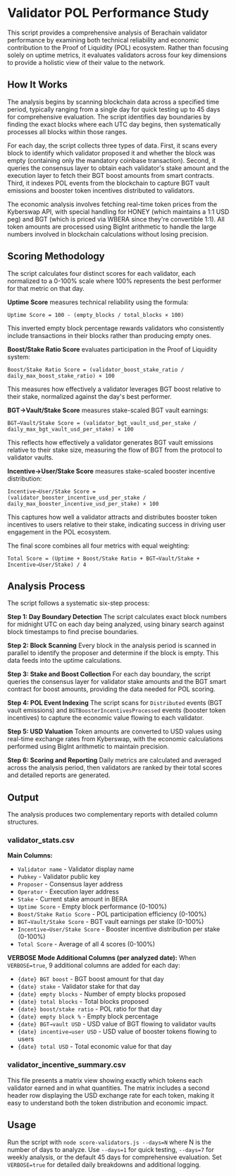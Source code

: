 # Validator POL Performance Study

This script provides a comprehensive analysis of Berachain validator performance by examining both technical reliability and economic contribution to the Proof of Liquidity (POL) ecosystem. Rather than focusing solely on uptime metrics, it evaluates validators across four key dimensions to provide a holistic view of their value to the network.

## How It Works

The analysis begins by scanning blockchain data across a specified time period, typically ranging from a single day for quick testing up to 45 days for comprehensive evaluation. The script identifies day boundaries by finding the exact blocks where each UTC day begins, then systematically processes all blocks within those ranges.

For each day, the script collects three types of data. First, it scans every block to identify which validator proposed it and whether the block was empty (containing only the mandatory coinbase transaction). Second, it queries the consensus layer to obtain each validator's stake amount and the execution layer to fetch their BGT boost amounts from smart contracts. Third, it indexes POL events from the blockchain to capture BGT vault emissions and booster token incentives distributed to validators.

The economic analysis involves fetching real-time token prices from the Kyberswap API, with special handling for HONEY (which maintains a 1:1 USD peg) and BGT (which is priced via WBERA since they're convertible 1:1). All token amounts are processed using BigInt arithmetic to handle the large numbers involved in blockchain calculations without losing precision.

## Scoring Methodology

The script calculates four distinct scores for each validator, each normalized to a 0-100% scale where 100% represents the best performer for that metric on that day.

**Uptime Score** measures technical reliability using the formula:
```
Uptime Score = 100 - (empty_blocks / total_blocks × 100)
```
This inverted empty block percentage rewards validators who consistently include transactions in their blocks rather than producing empty ones.

**Boost/Stake Ratio Score** evaluates participation in the Proof of Liquidity system:
```
Boost/Stake Ratio Score = (validator_boost_stake_ratio / daily_max_boost_stake_ratio) × 100
```
This measures how effectively a validator leverages BGT boost relative to their stake, normalized against the day's best performer.

**BGT→Vault/Stake Score** measures stake-scaled BGT vault earnings:
```
BGT→Vault/Stake Score = (validator_bgt_vault_usd_per_stake / daily_max_bgt_vault_usd_per_stake) × 100
```
This reflects how effectively a validator generates BGT vault emissions relative to their stake size, measuring the flow of BGT from the protocol to validator vaults.

**Incentive→User/Stake Score** measures stake-scaled booster incentive distribution:
```
Incentive→User/Stake Score = (validator_booster_incentive_usd_per_stake / daily_max_booster_incentive_usd_per_stake) × 100
```
This captures how well a validator attracts and distributes booster token incentives to users relative to their stake, indicating success in driving user engagement in the POL ecosystem.

The final score combines all four metrics with equal weighting:
```
Total Score = (Uptime + Boost/Stake Ratio + BGT→Vault/Stake + Incentive→User/Stake) / 4
```

## Analysis Process

The script follows a systematic six-step process:

**Step 1: Day Boundary Detection**
The script calculates exact block numbers for midnight UTC on each day being analyzed, using binary search against block timestamps to find precise boundaries.

**Step 2: Block Scanning**
Every block in the analysis period is scanned in parallel to identify the proposer and determine if the block is empty. This data feeds into the uptime calculations.

**Step 3: Stake and Boost Collection**
For each day boundary, the script queries the consensus layer for validator stake amounts and the BGT smart contract for boost amounts, providing the data needed for POL scoring.

**Step 4: POL Event Indexing**
The script scans for `Distributed` events (BGT vault emissions) and `BGTBoosterIncentivesProcessed` events (booster token incentives) to capture the economic value flowing to each validator.

**Step 5: USD Valuation**
Token amounts are converted to USD values using real-time exchange rates from Kyberswap, with the economic calculations performed using BigInt arithmetic to maintain precision.

**Step 6: Scoring and Reporting**
Daily metrics are calculated and averaged across the analysis period, then validators are ranked by their total scores and detailed reports are generated.

## Output

The analysis produces two complementary reports with detailed column structures.

### validator_stats.csv

**Main Columns:**
- `Validator name` - Validator display name
- `Pubkey` - Validator public key
- `Proposer` - Consensus layer address
- `Operator` - Execution layer address
- `Stake` - Current stake amount in BERA
- `Uptime Score` - Empty block performance (0-100%)
- `Boost/Stake Ratio Score` - POL participation efficiency (0-100%)
- `BGT→Vault/Stake Score` - BGT vault earnings per stake (0-100%)
- `Incentive→User/Stake Score` - Booster incentive distribution per stake (0-100%)
- `Total Score` - Average of all 4 scores (0-100%)

**VERBOSE Mode Additional Columns (per analyzed date):**
When `VERBOSE=true`, 9 additional columns are added for each day:
- `{date} BGT boost` - BGT boost amount for that day
- `{date} stake` - Validator stake for that day
- `{date} empty blocks` - Number of empty blocks proposed
- `{date} total blocks` - Total blocks proposed
- `{date} boost/stake ratio` - POL ratio for that day
- `{date} empty block %` - Empty block percentage
- `{date} BGT→vault USD` - USD value of BGT flowing to validator vaults
- `{date} incentive→user USD` - USD value of booster tokens flowing to users
- `{date} total USD` - Total economic value for that day

### validator_incentive_summary.csv

This file presents a matrix view showing exactly which tokens each validator earned and in what quantities. The matrix includes a second header row displaying the USD exchange rate for each token, making it easy to understand both the token distribution and economic impact.

## Usage

Run the script with `node score-validators.js --days=N` where N is the number of days to analyze. Use `--days=1` for quick testing, `--days=7` for weekly analysis, or the default 45 days for comprehensive evaluation. Set `VERBOSE=true` for detailed daily breakdowns and additional logging.
